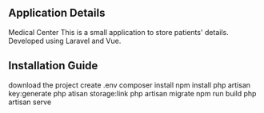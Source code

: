 ## Application Details
Medical Center
This is a small application to store patients' details. Developed using Laravel and Vue.

## Installation Guide
download the project
create .env
composer install
npm install
php artisan key:generate
php atisan storage:link
php artisan migrate
npm run build
php artisan serve
